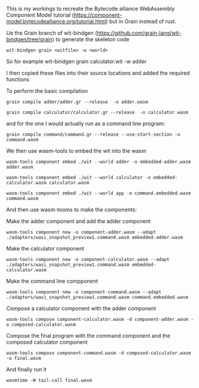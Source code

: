 
This is my workings to recreate the Bytecode alliance WebAssembly Component Model tutorial (https://component-model.bytecodealliance.org/tutorial.html) but in Grain instead of rust.

Ue the Grain branch of wit-bindgen (https://github.com/grain-lang/wit-bindgen/tree/grain) to generate the skeleton code

```wit-bindgen grain <witfile> -w <world>```

So for example wit-bindgen grain calculator.wit -w adder

I then copied these files into their source locations and added the required functions

To perform the basic compilation

```grain compile adder/adder.gr --release  -o adder.wasm```

```grain compile calculator/calculator.gr --release  -o calculator.wasm```

and for the one I would actually run as a command line program:

```grain compile command/command.gr --release --use-start-section -o command.wasm```


We then use wasm-tools to embed the wit into the wasm

```wasm-tools component embed ./wit --world adder -o embedded-adder.wasm adder.wasm```

```wasm-tools component embed ./wit --world calculator -o embedded-calculator.wasm calculator.wasm```

```wasm-tools component embed ./wit --world app -o command.embedded.wasm command.wasm```


And then use wasm-tooms to make the components:

Make the adder component and add the adder component 

```wasm-tools component new -o component-adder.wasm --adapt ./adapters/wasi_snapshot_preview1.command.wasm embedded-adder.wasm```

Make the calculator component 

```wasm-tools component new -o component-calculator.wasm --adapt ./adapters/wasi_snapshot_preview1.command.wasm embedded-calculator.wasm```

Make the command line compponent

```wasm-tools component new -o component-command.wasm --adapt ./adapters/wasi_snapshot_preview1.command.wasm command.embedded.wasm```

Compose a calculator component with the adder component

```wasm-tools compose component-calculator.wasm -d component-adder.wasm -o composed-calculator.wasm```

Compose the final program with the command component and the composed calculator component

```wasm-tools compose component-command.wasm -d composed-calculator.wasm -o final.wasm```

And finally run it

```wasmtime -W tail-call final.wasm```
